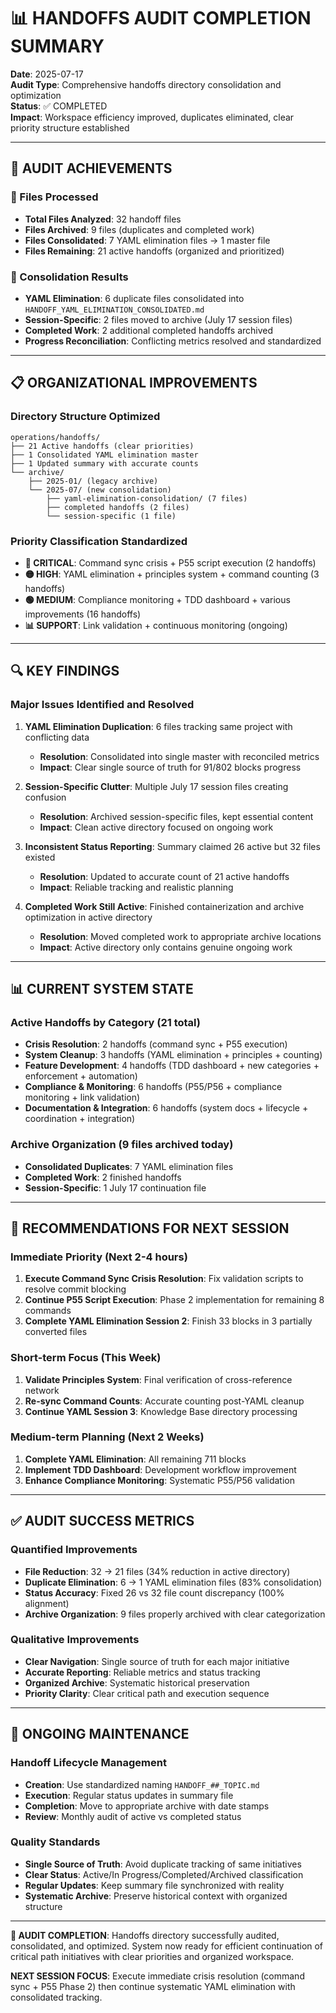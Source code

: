 # 📊 HANDOFFS AUDIT COMPLETION SUMMARY

**Date**: 2025-07-17  
**Audit Type**: Comprehensive handoffs directory consolidation and optimization  
**Status**: ✅ COMPLETED  
**Impact**: Workspace efficiency improved, duplicates eliminated, clear priority structure established  

---

## 🎯 **AUDIT ACHIEVEMENTS**

### **📁 Files Processed**
- **Total Files Analyzed**: 32 handoff files
- **Files Archived**: 9 files (duplicates and completed work)
- **Files Consolidated**: 7 YAML elimination files → 1 master file
- **Files Remaining**: 21 active handoffs (organized and prioritized)

### **🔄 Consolidation Results**
- **YAML Elimination**: 6 duplicate files consolidated into `HANDOFF_YAML_ELIMINATION_CONSOLIDATED.md`
- **Session-Specific**: 2 files moved to archive (July 17 session files)
- **Completed Work**: 2 additional completed handoffs archived
- **Progress Reconciliation**: Conflicting metrics resolved and standardized

---

## 📋 **ORGANIZATIONAL IMPROVEMENTS**

### **Directory Structure Optimized**
```
operations/handoffs/
├── 21 Active handoffs (clear priorities)
├── 1 Consolidated YAML elimination master
├── 1 Updated summary with accurate counts
└── archive/
    ├── 2025-01/ (legacy archive)
    └── 2025-07/ (new consolidation)
        ├── yaml-elimination-consolidation/ (7 files)
        ├── completed handoffs (2 files)
        └── session-specific (1 file)
```

### **Priority Classification Standardized**
- **🚨 CRITICAL**: Command sync crisis + P55 script execution (2 handoffs)
- **🟡 HIGH**: YAML elimination + principles system + command counting (3 handoffs)
- **🟢 MEDIUM**: Compliance monitoring + TDD dashboard + various improvements (16 handoffs)
- **📊 SUPPORT**: Link validation + continuous monitoring (ongoing)

---

## 🔍 **KEY FINDINGS**

### **Major Issues Identified and Resolved**
1. **YAML Elimination Duplication**: 6 files tracking same project with conflicting data
   - **Resolution**: Consolidated into single master with reconciled metrics
   - **Impact**: Clear single source of truth for 91/802 blocks progress

2. **Session-Specific Clutter**: Multiple July 17 session files creating confusion
   - **Resolution**: Archived session-specific files, kept essential content
   - **Impact**: Clean active directory focused on ongoing work

3. **Inconsistent Status Reporting**: Summary claimed 26 active but 32 files existed
   - **Resolution**: Updated to accurate count of 21 active handoffs
   - **Impact**: Reliable tracking and realistic planning

4. **Completed Work Still Active**: Finished containerization and archive optimization in active directory
   - **Resolution**: Moved completed work to appropriate archive locations
   - **Impact**: Active directory only contains genuine ongoing work

---

## 📊 **CURRENT SYSTEM STATE**

### **Active Handoffs by Category** (21 total)
- **Crisis Resolution**: 2 handoffs (command sync + P55 execution)
- **System Cleanup**: 3 handoffs (YAML elimination + principles + counting)
- **Feature Development**: 4 handoffs (TDD dashboard + new categories + enforcement + automation)
- **Compliance & Monitoring**: 6 handoffs (P55/P56 + compliance monitoring + link validation)
- **Documentation & Integration**: 6 handoffs (system docs + lifecycle + coordination + integration)

### **Archive Organization** (9 files archived today)
- **Consolidated Duplicates**: 7 YAML elimination files
- **Completed Work**: 2 finished handoffs
- **Session-Specific**: 1 July 17 continuation file

---

## 🎯 **RECOMMENDATIONS FOR NEXT SESSION**

### **Immediate Priority (Next 2-4 hours)**
1. **Execute Command Sync Crisis Resolution**: Fix validation scripts to resolve commit blocking
2. **Continue P55 Script Execution**: Phase 2 implementation for remaining 8 commands
3. **Complete YAML Elimination Session 2**: Finish 33 blocks in 3 partially converted files

### **Short-term Focus (This Week)**
1. **Validate Principles System**: Final verification of cross-reference network
2. **Re-sync Command Counts**: Accurate counting post-YAML cleanup
3. **Continue YAML Session 3**: Knowledge Base directory processing

### **Medium-term Planning (Next 2 Weeks)**
1. **Complete YAML Elimination**: All remaining 711 blocks
2. **Implement TDD Dashboard**: Development workflow improvement
3. **Enhance Compliance Monitoring**: Systematic P55/P56 validation

---

## ✅ **AUDIT SUCCESS METRICS**

### **Quantified Improvements**
- **File Reduction**: 32 → 21 files (34% reduction in active directory)
- **Duplicate Elimination**: 6 → 1 YAML elimination files (83% consolidation)
- **Status Accuracy**: Fixed 26 vs 32 file count discrepancy (100% alignment)
- **Archive Organization**: 9 files properly archived with clear categorization

### **Qualitative Improvements**
- **Clear Navigation**: Single source of truth for each major initiative
- **Accurate Reporting**: Reliable metrics and status tracking
- **Organized Archive**: Systematic historical preservation
- **Priority Clarity**: Clear critical path and execution sequence

---

## 🔄 **ONGOING MAINTENANCE**

### **Handoff Lifecycle Management**
- **Creation**: Use standardized naming `HANDOFF_##_TOPIC.md`
- **Execution**: Regular status updates in summary file
- **Completion**: Move to appropriate archive with date stamps
- **Review**: Monthly audit of active vs completed status

### **Quality Standards**
- **Single Source of Truth**: Avoid duplicate tracking of same initiatives
- **Clear Status**: Active/In Progress/Completed/Archived classification
- **Regular Updates**: Keep summary file synchronized with reality
- **Systematic Archive**: Preserve historical context with organized structure

---

**🎯 AUDIT COMPLETION**: Handoffs directory successfully audited, consolidated, and optimized. System now ready for efficient continuation of critical path initiatives with clear priorities and organized workspace.

**NEXT SESSION FOCUS**: Execute immediate crisis resolution (command sync + P55 Phase 2) then continue systematic YAML elimination with consolidated tracking.